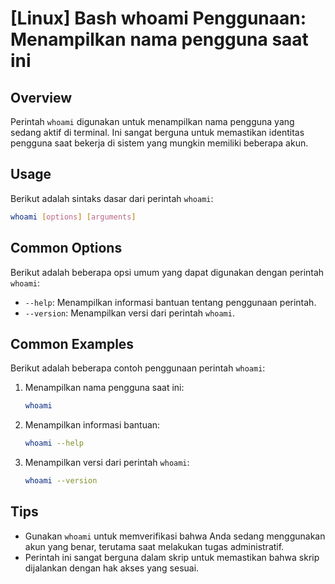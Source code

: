 # [Linux] Bash whoami Penggunaan: Menampilkan nama pengguna saat ini

## Overview
Perintah `whoami` digunakan untuk menampilkan nama pengguna yang sedang aktif di terminal. Ini sangat berguna untuk memastikan identitas pengguna saat bekerja di sistem yang mungkin memiliki beberapa akun.

## Usage
Berikut adalah sintaks dasar dari perintah `whoami`:

```bash
whoami [options] [arguments]
```

## Common Options
Berikut adalah beberapa opsi umum yang dapat digunakan dengan perintah `whoami`:

- `--help`: Menampilkan informasi bantuan tentang penggunaan perintah.
- `--version`: Menampilkan versi dari perintah `whoami`.

## Common Examples
Berikut adalah beberapa contoh penggunaan perintah `whoami`:

1. Menampilkan nama pengguna saat ini:
   ```bash
   whoami
   ```

2. Menampilkan informasi bantuan:
   ```bash
   whoami --help
   ```

3. Menampilkan versi dari perintah `whoami`:
   ```bash
   whoami --version
   ```

## Tips
- Gunakan `whoami` untuk memverifikasi bahwa Anda sedang menggunakan akun yang benar, terutama saat melakukan tugas administratif.
- Perintah ini sangat berguna dalam skrip untuk memastikan bahwa skrip dijalankan dengan hak akses yang sesuai.
